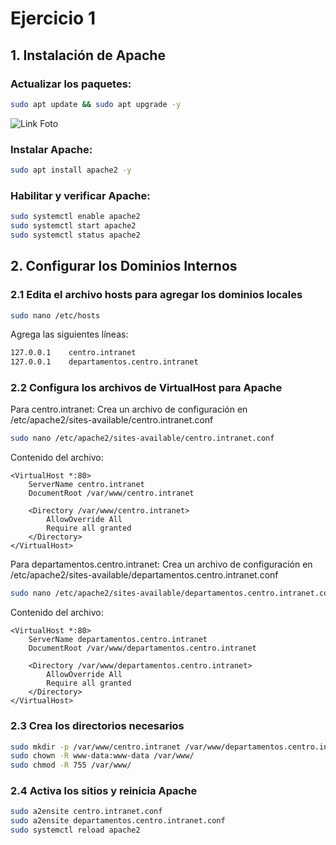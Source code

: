 # Ejercicio 1
## 1. Instalación de Apache
### Actualizar los paquetes:
```bash
sudo apt update && sudo apt upgrade -y
```
![Link Foto](https://github.com/user-attachments/assets/a17a17ea-796f-4ad9-bd7c-a7852e4d910b)

### Instalar Apache:
```bash
sudo apt install apache2 -y
```
### Habilitar y verificar Apache:
```bash
sudo systemctl enable apache2
sudo systemctl start apache2
sudo systemctl status apache2
```
## 2. Configurar los Dominios Internos
### 2.1 Edita el archivo hosts para agregar los dominios locales
```bash
sudo nano /etc/hosts
```
Agrega las siguientes líneas:
```bash
127.0.0.1    centro.intranet
127.0.0.1    departamentos.centro.intranet
```
### 2.2 Configura los archivos de VirtualHost para Apache
Para centro.intranet: Crea un archivo de configuración en /etc/apache2/sites-available/centro.intranet.conf
```bash
sudo nano /etc/apache2/sites-available/centro.intranet.conf

```
Contenido del archivo:
```less
<VirtualHost *:80>
    ServerName centro.intranet
    DocumentRoot /var/www/centro.intranet

    <Directory /var/www/centro.intranet>
        AllowOverride All
        Require all granted
    </Directory>
</VirtualHost>
```
Para departamentos.centro.intranet: Crea un archivo de configuración en /etc/apache2/sites-available/departamentos.centro.intranet.conf
```bash
sudo nano /etc/apache2/sites-available/departamentos.centro.intranet.conf
```
Contenido del archivo:
```less
<VirtualHost *:80>
    ServerName departamentos.centro.intranet
    DocumentRoot /var/www/departamentos.centro.intranet

    <Directory /var/www/departamentos.centro.intranet>
        AllowOverride All
        Require all granted
    </Directory>
</VirtualHost>
```
### 2.3 Crea los directorios necesarios
```bash
sudo mkdir -p /var/www/centro.intranet /var/www/departamentos.centro.intranet
sudo chown -R www-data:www-data /var/www/
sudo chmod -R 755 /var/www/
```
### 2.4 Activa los sitios y reinicia Apache
```bash
sudo a2ensite centro.intranet.conf
sudo a2ensite departamentos.centro.intranet.conf
sudo systemctl reload apache2
```

